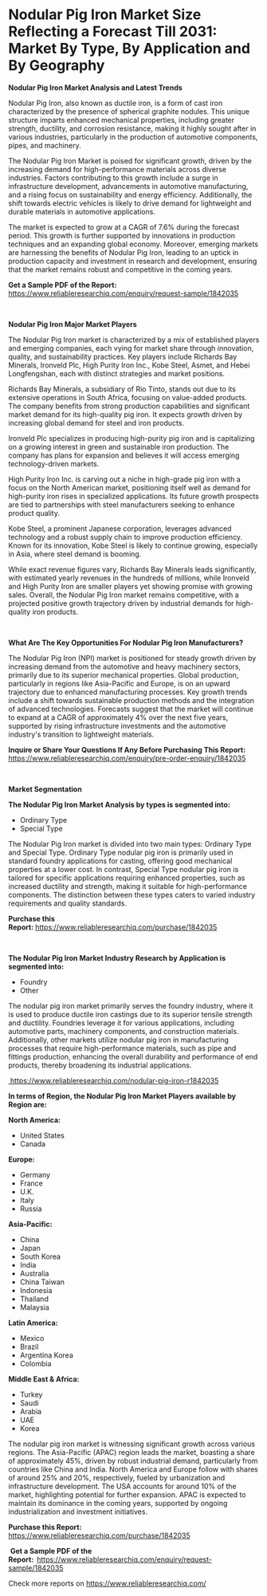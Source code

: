 <p><h1>Nodular Pig Iron Market Size Reflecting a Forecast Till 2031: Market By Type, By Application and By Geography</h1></p><p><strong>Nodular Pig Iron Market Analysis and Latest Trends</strong></p>
<p><p>Nodular Pig Iron, also known as ductile iron, is a form of cast iron characterized by the presence of spherical graphite nodules. This unique structure imparts enhanced mechanical properties, including greater strength, ductility, and corrosion resistance, making it highly sought after in various industries, particularly in the production of automotive components, pipes, and machinery.</p><p>The Nodular Pig Iron Market is poised for significant growth, driven by the increasing demand for high-performance materials across diverse industries. Factors contributing to this growth include a surge in infrastructure development, advancements in automotive manufacturing, and a rising focus on sustainability and energy efficiency. Additionally, the shift towards electric vehicles is likely to drive demand for lightweight and durable materials in automotive applications.</p><p>The market is expected to grow at a CAGR of 7.6% during the forecast period. This growth is further supported by innovations in production techniques and an expanding global economy. Moreover, emerging markets are harnessing the benefits of Nodular Pig Iron, leading to an uptick in production capacity and investment in research and development, ensuring that the market remains robust and competitive in the coming years.</p></p>
<p><strong>Get a Sample PDF of the Report:&nbsp;</strong> <a href="https://www.reliableresearchiq.com/enquiry/request-sample/1842035?utm_campaign=1170&utm_medium=2&utm_source=Github&utm_content=ia&utm_term=31122024&utm_id=nodular-pig-iron">https://www.reliableresearchiq.com/enquiry/request-sample/1842035</a></p>
<p>&nbsp;</p>
<p><strong>Nodular Pig Iron Major Market Players</strong></p>
<p><p>The Nodular Pig Iron market is characterized by a mix of established players and emerging companies, each vying for market share through innovation, quality, and sustainability practices. Key players include Richards Bay Minerals, Ironveld Plc, High Purity Iron Inc., Kobe Steel, Asmet, and Hebei Longfengshan, each with distinct strategies and market positions.</p><p>Richards Bay Minerals, a subsidiary of Rio Tinto, stands out due to its extensive operations in South Africa, focusing on value-added products. The company benefits from strong production capabilities and significant market demand for its high-quality pig iron. It expects growth driven by increasing global demand for steel and iron products.</p><p>Ironveld Plc specializes in producing high-purity pig iron and is capitalizing on a growing interest in green and sustainable iron production. The company has plans for expansion and believes it will access emerging technology-driven markets.</p><p>High Purity Iron Inc. is carving out a niche in high-grade pig iron with a focus on the North American market, positioning itself well as demand for high-purity iron rises in specialized applications. Its future growth prospects are tied to partnerships with steel manufacturers seeking to enhance product quality.</p><p>Kobe Steel, a prominent Japanese corporation, leverages advanced technology and a robust supply chain to improve production efficiency. Known for its innovation, Kobe Steel is likely to continue growing, especially in Asia, where steel demand is booming.</p><p>While exact revenue figures vary, Richards Bay Minerals leads significantly, with estimated yearly revenues in the hundreds of millions, while Ironveld and High Purity Iron are smaller players yet showing promise with growing sales. Overall, the Nodular Pig Iron market remains competitive, with a projected positive growth trajectory driven by industrial demands for high-quality iron products.</p></p>
<p>&nbsp;</p>
<p><strong>What Are The Key Opportunities For Nodular Pig Iron Manufacturers?</strong></p>
<p><p>The Nodular Pig Iron (NPI) market is positioned for steady growth driven by increasing demand from the automotive and heavy machinery sectors, primarily due to its superior mechanical properties. Global production, particularly in regions like Asia-Pacific and Europe, is on an upward trajectory due to enhanced manufacturing processes. Key growth trends include a shift towards sustainable production methods and the integration of advanced technologies. Forecasts suggest that the market will continue to expand at a CAGR of approximately 4% over the next five years, supported by rising infrastructure investments and the automotive industry's transition to lightweight materials.</p></p>
<p><strong>Inquire or Share Your Questions If Any Before Purchasing This Report:</strong> <a href="https://www.reliableresearchiq.com/enquiry/pre-order-enquiry/1842035?utm_campaign=1170&utm_medium=2&utm_source=Github&utm_content=ia&utm_term=31122024&utm_id=nodular-pig-iron">https://www.reliableresearchiq.com/enquiry/pre-order-enquiry/1842035</a></p>
<p>&nbsp;</p>
<p><strong>Market Segmentation</strong></p>
<p><strong>The Nodular Pig Iron Market Analysis by types is segmented into:</strong></p>
<p><ul><li>Ordinary Type</li><li>Special Type</li></ul></p>
<p><p>The Nodular Pig Iron market is divided into two main types: Ordinary Type and Special Type. Ordinary Type nodular pig iron is primarily used in standard foundry applications for casting, offering good mechanical properties at a lower cost. In contrast, Special Type nodular pig iron is tailored for specific applications requiring enhanced properties, such as increased ductility and strength, making it suitable for high-performance components. The distinction between these types caters to varied industry requirements and quality standards.</p></p>
<p><strong>Purchase this Report:&nbsp;</strong><a href="https://www.reliableresearchiq.com/purchase/1842035?utm_campaign=1170&utm_medium=2&utm_source=Github&utm_content=ia&utm_term=31122024&utm_id=nodular-pig-iron">https://www.reliableresearchiq.com/purchase/1842035</a></p>
<p>&nbsp;</p>
<p><strong>The Nodular Pig Iron Market Industry Research by Application is segmented into:</strong></p>
<p><ul><li>Foundry</li><li>Other</li></ul></p>
<p><p>The nodular pig iron market primarily serves the foundry industry, where it is used to produce ductile iron castings due to its superior tensile strength and ductility. Foundries leverage it for various applications, including automotive parts, machinery components, and construction materials. Additionally, other markets utilize nodular pig iron in manufacturing processes that require high-performance materials, such as pipe and fittings production, enhancing the overall durability and performance of end products, thereby broadening its industrial applications.</p></p>
<p><a href="https://www.reliableresearchiq.com/nodular-pig-iron-r1842035?utm_campaign=1170&utm_medium=2&utm_source=Github&utm_content=ia&utm_term=31122024&utm_id=nodular-pig-iron">&nbsp;https://www.reliableresearchiq.com/nodular-pig-iron-r1842035</a></p>
<p><strong>In terms of Region, the Nodular Pig Iron Market Players available by Region are:</strong></p>
<p>
    <p> <strong> North America: </strong>
        <ul>
            <li>United States</li>
            <li>Canada</li>
        </ul>
        </p> 
    <p> <strong> Europe: </strong>
        <ul>
            <li>Germany</li>
            <li>France</li>
            <li>U.K.</li>
            <li>Italy</li>
            <li>Russia</li>
        </ul>
        </p> 
    <p> <strong> Asia-Pacific: </strong>
        <ul>
            <li>China</li>
            <li>Japan</li>
            <li>South Korea</li>
            <li>India</li>
            <li>Australia</li>
            <li>China Taiwan</li>
            <li>Indonesia</li>
            <li>Thailand</li>
            <li>Malaysia</li>
        </ul>
        </p> 
    <p> <strong> Latin America: </strong>
        <ul>
            <li>Mexico</li>
            <li>Brazil</li>
            <li>Argentina Korea</li>
            <li>Colombia</li>
        </ul>
        </p> 
    <p> <strong> Middle East & Africa: </strong>
        <ul>
            <li>Turkey</li>
            <li>Saudi</li>
            <li>Arabia</li>
            <li>UAE</li>
            <li>Korea</li>
        </ul>
    </p>
    </p>
<p><p>The nodular pig iron market is witnessing significant growth across various regions. The Asia-Pacific (APAC) region leads the market, boasting a share of approximately 45%, driven by robust industrial demand, particularly from countries like China and India. North America and Europe follow with shares of around 25% and 20%, respectively, fueled by urbanization and infrastructure development. The USA accounts for around 10% of the market, highlighting potential for further expansion. APAC is expected to maintain its dominance in the coming years, supported by ongoing industrialization and investment initiatives.</p></p>
<p><strong>Purchase this Report: </strong><a href="https://www.reliableresearchiq.com/purchase/1842035?utm_campaign=1170&utm_medium=2&utm_source=Github&utm_content=ia&utm_term=31122024&utm_id=nodular-pig-iron">https://www.reliableresearchiq.com/purchase/1842035</a></p>
<p>&nbsp;<strong>Get a Sample PDF of the Report:&nbsp;&nbsp;</strong><a href="https://www.reliableresearchiq.com/enquiry/request-sample/1842035?utm_campaign=1170&utm_medium=2&utm_source=Github&utm_content=ia&utm_term=31122024&utm_id=nodular-pig-iron">https://www.reliableresearchiq.com/enquiry/request-sample/1842035</a></p>
<p><strong></strong></p>
<p>Check more reports on <a href="https://www.reliableresearchiq.com/?utm_campaign=1170&utm_medium=2&utm_source=Github&utm_content=ia&utm_term=31122024&utm_id=nodular-pig-iron">https://www.reliableresearchiq.com/</a></p>